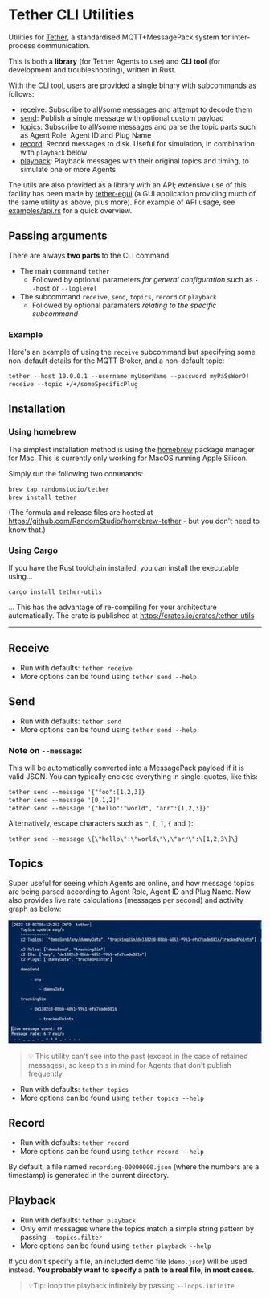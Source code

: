 # Tether CLI Utilities

Utilities for [Tether](https://github.com/RandomStudio/tether), a standardised MQTT+MessagePack system for inter-process communication.

This is both a **library** (for Tether Agents to use) and **CLI tool** (for development and troubleshooting), written in Rust.

With the CLI tool, users are provided a single binary with subcommands as follows:

- [receive](#receive): Subscribe to all/some messages and attempt to decode them
- [send](#send): Publish a single message with optional custom payload
- [topics](#topics): Subscribe to all/some messages and parse the topic parts such as Agent Role, Agent ID and Plug Name
- [record](#record): Record messages to disk. Useful for simulation, in combination with `playback` below
- [playback](#playback): Playback messages with their original topics and timing, to simulate one or more Agents

The utils are also provided as a library with an API; extensive use of this facility has been made by [tether-egui](https://github.com/RandomStudio/tether-egui) (a
GUI application providing much of the same utility as above, plus more). For example of API usage, see [examples/api.rs](./examples/api.rs) for a quick overview.

## Passing arguments

There are always **two parts** to the CLI command

- The main command `tether`
  - Followed by optional parameters _for general configuration_ such as `--host` or `--loglevel`
- The subcommand `receive`, `send`, `topics`, `record` or `playback`
  - Followed by optional paramaters _relating to the specific subcommand_

### Example

Here's an example of using the `receive` subcommand but specifying some non-default details for the MQTT Broker, and a non-default topic:

```
tether --host 10.0.0.1 --username myUserName --password myPaSsWorD! receive --topic +/+/someSpecificPlug
```

## Installation

### Using homebrew

The simplest installation method is using the [homebrew](https://brew.sh/) package manager for Mac. This is currently only working for MacOS running Apple Silicon.

Simply run the following two commands:

```
brew tap randomstudio/tether
brew install tether
```

(The formula and release files are hosted at https://github.com/RandomStudio/homebrew-tether - but you don't need to know that.)

### Using Cargo

If you have the Rust toolchain installed, you can install the executable using...

```
cargo install tether-utils
```

... This has the advantage of re-compiling for your architecture automatically. The crate is published at https://crates.io/crates/tether-utils

---

## Receive

- Run with defaults: `tether receive`
- More options can be found using `tether send --help`

## Send

- Run with defaults: `tether send`
- More options can be found using `tether send --help`

### Note on `--message`:

This will be automatically converted into a MessagePack payload if it is valid JSON. You can typically enclose everything in single-quotes, like this:

```
tether send --message '{"foo":[1,2,3]}
tether send --message '[0,1,2]'
tether send --message '{"hello":"world", "arr":[1,2,3]}'
```

Alternatively, escape characters such as `"`, `[`, `]`, `{` and `}`:

```
tether send --message \{\"hello\":\"world\"\,\"arr\":\[1,2,3\]\}
```

## Topics

Super useful for seeing which Agents are online, and how message topics are being parsed according to Agent Role, Agent ID and Plug Name. Now also provides live rate calculations (messages per second) and activity graph as below:

![topics CLI screenshot](./docs/topics-screenshot.png)

> 💡 This utility can't see into the past (except in the case of retained messages), so keep this in mind for Agents that don't publish frequently.

- Run with defaults: `tether topics`
- More options can be found using `tether topics --help`

## Record

- Run with defaults: `tether record`
- More options can be found using `tether record --help`

By default, a file named `recording-00000000.json` (where the numbers are a timestamp) is generated in the current directory.

## Playback

- Run with defaults: `tether playback`
- Only emit messages where the topics match a simple string pattern by passing `--topics.filter`
- More options can be found using `tether playback --help`

If you don't specify a file, an included demo file (`demo.json`) will be used instead. **You probably want to specify a path to a real file, in most cases.**

> 💡Tip: loop the playback infinitely by passing `--loops.infinite`

